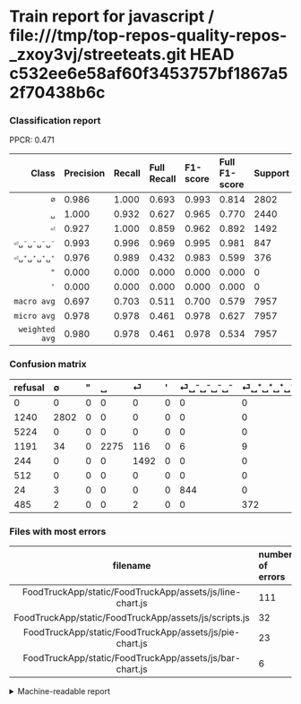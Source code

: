 # Train report for javascript / file:///tmp/top-repos-quality-repos-_zxoy3vj/streeteats.git HEAD c532ee6e58af60f3453757bf1867a52f70438b6c

### Classification report

PPCR: 0.471

| Class | Precision | Recall | Full Recall | F1-score | Full F1-score | Support | Full Support | PPCR |
|------:|:----------|:-------|:------------|:---------|:---------|:--------|:-------------|:-----|
| `∅` | 0.986| 1.000| 0.693| 0.993| 0.814| 2802| 4042| 0.693 |
| `␣` | 1.000| 0.932| 0.627| 0.965| 0.770| 2440| 3631| 0.672 |
| `⏎` | 0.927| 1.000| 0.859| 0.962| 0.892| 1492| 1736| 0.859 |
| `⏎␣⁻␣⁻␣⁻␣⁻` | 0.993| 0.996| 0.969| 0.995| 0.981| 847| 871| 0.972 |
| `⏎␣⁺␣⁺␣⁺␣⁺` | 0.976| 0.989| 0.432| 0.983| 0.599| 376| 861| 0.437 |
| `"` | 0.000| 0.000| 0.000| 0.000| 0.000| 0| 5224| 0.000 |
| `'` | 0.000| 0.000| 0.000| 0.000| 0.000| 0| 512| 0.000 |
| `macro avg` | 0.697| 0.703| 0.511| 0.700| 0.579| 7957| 16877| 0.471 |
| `micro avg` | 0.978| 0.978| 0.461| 0.978| 0.627| 7957| 16877| 0.471 |
| `weighted avg` | 0.980| 0.978| 0.461| 0.978| 0.534| 7957| 16877| 0.471 |

### Confusion matrix

|refusal|  ∅| "| ␣| ⏎| '| ⏎␣⁻␣⁻␣⁻␣⁻| ⏎␣⁺␣⁺␣⁺␣⁺| 
|:---|:---|:---|:---|:---|:---|:---|:---|
|0 |0 |0 |0 |0 |0 |0 |0 |
|1240 |2802 |0 |0 |0 |0 |0 |0 |
|5224 |0 |0 |0 |0 |0 |0 |0 |
|1191 |34 |0 |2275 |116 |0 |6 |9 |
|244 |0 |0 |0 |1492 |0 |0 |0 |
|512 |0 |0 |0 |0 |0 |0 |0 |
|24 |3 |0 |0 |0 |0 |844 |0 |
|485 |2 |0 |0 |2 |0 |0 |372 |

### Files with most errors

| filename | number of errors|
|:----:|:-----|
| FoodTruckApp/static/FoodTruckApp/assets/js/line-chart.js | 111 |
| FoodTruckApp/static/FoodTruckApp/assets/js/scripts.js | 32 |
| FoodTruckApp/static/FoodTruckApp/assets/js/pie-chart.js | 23 |
| FoodTruckApp/static/FoodTruckApp/assets/js/bar-chart.js | 6 |

<details>
    <summary>Machine-readable report</summary>
```json
{
  "cl_report": {"\"": {"f1-score": 0.0, "precision": 0.0, "recall": 0.0, "support": 0}, "\u0027": {"f1-score": 0.0, "precision": 0.0, "recall": 0.0, "support": 0}, "macro avg": {"f1-score": 0.6996539403337758, "precision": 0.6974713775775141, "recall": 0.7025995483821665, "support": 7957}, "micro avg": {"f1-score": 0.9783838129948473, "precision": 0.9783838129948473, "recall": 0.9783838129948473, "support": 7957}, "weighted avg": {"f1-score": 0.9783263733185922, "precision": 0.9795554994067842, "recall": 0.9783838129948473, "support": 7957}, "\u2205": {"f1-score": 0.9930887825624668, "precision": 0.986272439281943, "recall": 1.0, "support": 2802}, "\u23ce": {"f1-score": 0.961960025789813, "precision": 0.9267080745341615, "recall": 1.0, "support": 1492}, "\u23ce\u2423\u207a\u2423\u207a\u2423\u207a\u2423\u207a": {"f1-score": 0.9828269484808455, "precision": 0.9763779527559056, "recall": 0.9893617021276596, "support": 376}, "\u23ce\u2423\u207b\u2423\u207b\u2423\u207b\u2423\u207b": {"f1-score": 0.99469652327637, "precision": 0.9929411764705882, "recall": 0.9964580873671782, "support": 847}, "\u2423": {"f1-score": 0.9650053022269353, "precision": 1.0, "recall": 0.9323770491803278, "support": 2440}},
  "cl_report_full": {"\"": {"f1-score": 0.0, "precision": 0.0, "recall": 0.0, "support": 5224}, "\u0027": {"f1-score": 0.0, "precision": 0.0, "recall": 0.0, "support": 512}, "macro avg": {"f1-score": 0.5794646970449556, "precision": 0.6974713775775141, "recall": 0.5114677484983845, "support": 16877}, "micro avg": {"f1-score": 0.6269630345494082, "precision": 0.9783838129948473, "recall": 0.4612786632695384, "support": 16877}, "weighted avg": {"f1-score": 0.5336552176555436, "precision": 0.6477331041652922, "recall": 0.4612786632695384, "support": 16877}, "\u2205": {"f1-score": 0.8141798634316432, "precision": 0.986272439281943, "recall": 0.6932211776348343, "support": 4042}, "\u23ce": {"f1-score": 0.8918111177525403, "precision": 0.9267080745341615, "recall": 0.8594470046082949, "support": 1736}, "\u23ce\u2423\u207a\u2423\u207a\u2423\u207a\u2423\u207a": {"f1-score": 0.5990338164251208, "precision": 0.9763779527559056, "recall": 0.43205574912891986, "support": 861}, "\u23ce\u2423\u207b\u2423\u207b\u2423\u207b\u2423\u207b": {"f1-score": 0.9808251016850669, "precision": 0.9929411764705882, "recall": 0.9690011481056258, "support": 871}, "\u2423": {"f1-score": 0.7704029800203183, "precision": 1.0, "recall": 0.6265491600110162, "support": 3631}},
  "ppcr": 0.4714700479943118
}
```
</details>
